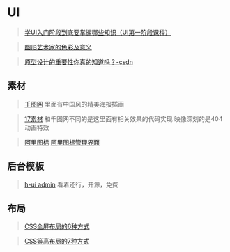 # UI

> [学UI入门阶段到底要掌握哪些知识（UI第一阶段课程）](http://www.xueui.cn/design-theory/learn-ui-1.html)

> [图形艺术家的色彩及意义](https://www.lifewire.com/color-symbolism-information-1073947)

> [原型设计的重要性你真的知道吗？-csdn](https://blog.csdn.net/jongde1/article/details/72830254?locationNum=9&fps=1)

## 素材

> [千图网](http://www.58pic.com/) 里面有中国风的精美海报插画

> [17素材](http://www.17sucai.com/) 和千图网不同的是这里面有相关效果的代码实现   映像深刻的是404动画特效

> [阿里图标](http://www.iconfont.cn/)  [阿里图标管理界面](http://www.iconfont.cn/manage/index)

## 后台模板

> [h-ui admin](http://www.h-ui.net/H-ui.admin.shtml)  看着还行，开源，免费

## 布局

> [CSS全屏布局的6种方式](https://www.cnblogs.com/xiaohuochai/p/5458068.html) 

> [CSS等高布局的7种方式](http://www.cnblogs.com/xiaohuochai/p/5457127.html)
